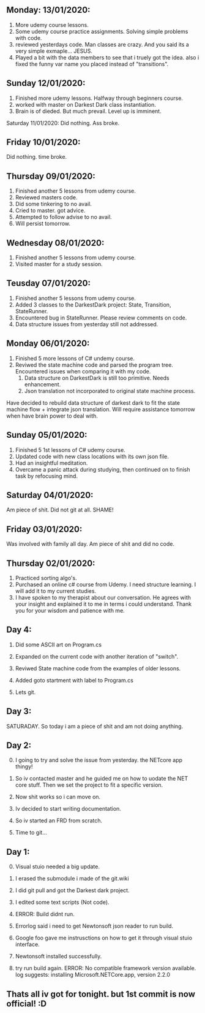﻿Monday: 13/01/2020:
-------------------
1. More udemy course lessons.
2. Some udemy course practice assignments. Solving simple problems with code.
3. reviewed yesterdays code. Man classes are crazy. And you said its a very simple exmaple... JESUS.
4. Played a bit with the data members to see that i truely got the idea. also i fixed the funny var name you placed instead of "transitions".

Sunday 12/01/2020:
------------------
1. Finished more udemy lessons. Halfway through beginners course.
2. worked with master on Darkest Dark class instantiation.
3. Brain is of dieded. But much prevail. Level up is imminent. 

Saturday 11/01/2020:
Did nothing. Ass broke.

Friday 10/01/2020:
------------------
Did nothing. time broke.

Thursday 09/01/2020:
--------------------
1. Finished another 5 lessons from udemy course.
2. Reviewed masters code.
3. Did some tinkering to no avail.
4. Cried to master. got advice.
5. Attempted to follow advise to no avail.
6. Will persist tomorrow.

Wednesday 08/01/2020:
---------------------
1. Finished another 5 lessons from udemy course.
2. Visited master for a study session.

Teusday 07/01/2020:
-------------------
1. Finished another 5 lessons from udemy course.
2. Added 3 classes to the DarkestDark project: State, Transition, StateRunner.
3. Encountered bug in StateRunner. Please review comments on code.
4. Data structure issues from yesterday still not addressed.

Monday 06/01/2020:
------------------
1. Finished 5 more lessons of C# undemy course.
2. Reviwed the state machine code and parsed the program tree.
	Encountered issues when comparing it with my code.
	1. Data structure on DarkestDark is still too primitive. Needs enhancement.
	2. Json translation not incorporated to original state machine process.

Have decided to rebuild data structure of darkest dark to fit the state machine flow + integrate json translation.
Will require assistance tomorrow when have brain power to deal with.

Sunday 05/01/2020:
------------------
1. Finished 5 1st lessons of C# udemy course.
2. Updated code with new class locations with its own json file.
3. Had an insightful meditation.
4. Overcame a panic attack during studying, then continued on to finish task by refocusing mind. 


Saturday 04/01/2020:
--------------------
Am piece of shit. Did not git at all. SHAME!

Friday 03/01/2020:
------------------
Was involved with family all day. Am piece of shit and did no code.

Thursday 02/01/2020:
--------------------
1. Practiced sorting algo's.
2. Purchased an online c# course from Udemy. I need structure learning. I will add it to my current studies.
3. I have spoken to my therapist about our conversation. He agrees with your insight and explained it to me in terms i could understand. Thank you for your wisdom and patience with me.


Day 4:
------
1. Did some ASCII art on Program.cs

2. Expanded on the current code with another iteration of "switch".

3. Reviwed State machine code from the examples of older lessons.

4. Added goto startment with label to Program.cs

5. Lets git.

Day 3:
------
SATURADAY. So today i am a piece of shit and am not doing anything.

Day 2:
------
0. I going to try and solve the issue from yesterday. the NETcore app thingy!

1. So iv contacted master and he guided me on how to uodate the NET core stuff. Then we set the project to fit a specific version.

2. Now shit works so i can move on.

3. Iv decided to start writing documentation.

4. So iv started an FRD from scratch.

5. Time to git...

Day 1:
-------
0. Visual stuio needed a big update. 

1. I erased the submodule i made of the git.wiki

2. I did git pull and got the Darkest dark project.

3. I edited some text scripts (Not code).

4. ERROR: Build didnt run.

5. Errorlog said i need to get Newtonsoft json reader to run build.

6. Google foo gave me instrusctions on how to get it through visual stuio interface.

7. Newtonsoft installed successfully.

8. try run build again. ERROR:  No compatible framework version available. log suggests:  installing Microsoft.NETCore.app, version 2.2.0

## Thats all iv got for tonight. but 1st commit is now official! :D 